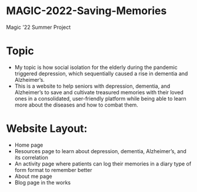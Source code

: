 # MAGIC-2022-Saving-Memories

Magic '22 Summer Project

# Topic

- My topic is how social isolation for the elderly during the pandemic triggered depression, which sequentially caused a rise in dementia and Alzheimer’s.
- This is a website to help seniors with depression, dementia, and Alzheimer’s to save and cultivate treasured memories with their loved ones in a consolidated, user-friendly platform while being able to learn more about the diseases and how to combat them.

# Website Layout:

- Home page 
- Resources page to learn about depression, dementia, Alzheimer’s, and its correlation 
- An activity page where patients can log their memories in a diary type of form format to remember better 
- About me page 
- Blog page in the works
